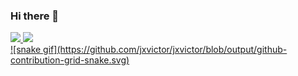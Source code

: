 ### Hi there 👋

<!--
**jxvictor/jxvictor** is a ✨ _special_ ✨ repository because its `README.md` (this file) appears on your GitHub profile.

Here are some ideas to get you started:

- 🔭 I’m currently working on ...
- 🌱 I’m currently learning ...
- 👯 I’m looking to collaborate on ...
- 🤔 I’m looking for help with ...
- 💬 Ask me about ...
- 📫 How to reach me: ...
- 😄 Pronouns: ...
- ⚡ Fun fact: ...
-->
<div>
<a href="https://github.com/jxvictor">
<img height="180em" src="https://github-readme-stats.vercel.app/api/top-langs/?username=jxvictor&layout=compact&langs_count=7&theme=dracula"/>
<img height="180em" src="https://github-readme-stats.vercel.app/api?username=jxvictor&show_icons=true&theme=dracula&include_all_commits=true&count_private=true"/>
</div>
![snake gif](https://github.com/jxvictor/jxvictor/blob/output/github-contribution-grid-snake.svg)
